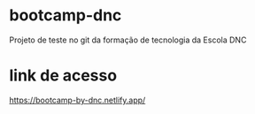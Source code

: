 # bootcamp-dnc
Projeto de teste no git da formação de tecnologia da Escola DNC

# link de acesso
https://bootcamp-by-dnc.netlify.app/
